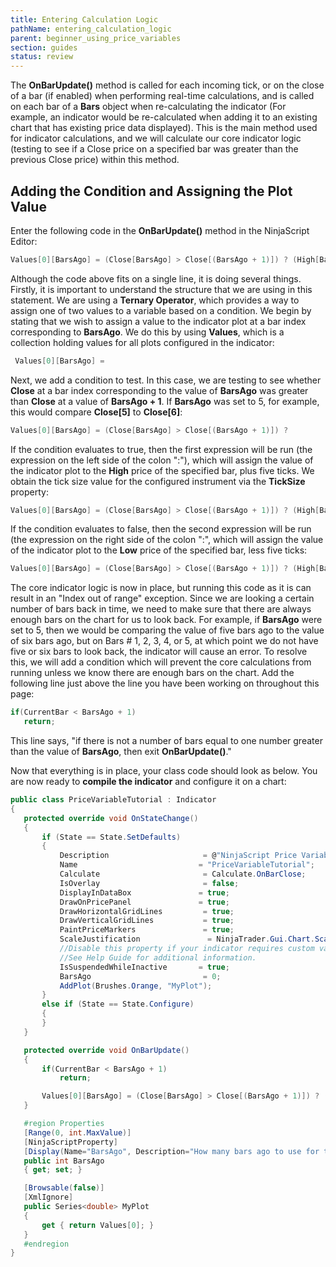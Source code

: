 ```yaml
---
title: Entering Calculation Logic
pathName: entering_calculation_logic
parent: beginner_using_price_variables
section: guides
status: review
---
```


The **OnBarUpdate()** method is called for each incoming tick, or on the close of a bar (if enabled) when performing real-time calculations, and is called on each bar of a **Bars** object when re-calculating the indicator (For example, an indicator would be re-calculated when adding it to an existing chart that has existing price data displayed). This is the main method used for indicator calculations, and we will calculate our core indicator logic (testing to see if a Close price on a specified bar was greater than the previous Close price) within this method.

## Adding the Condition and Assigning the Plot Value

Enter the following code in the **OnBarUpdate()** method in the NinjaScript Editor:

```csharp
Values[0][BarsAgo] = (Close[BarsAgo] > Close[(BarsAgo + 1)]) ? (High[BarsAgo] + (5 *TickSize)) : (Low[BarsAgo] - (5* TickSize))
```

Although the code above fits on a single line, it is doing several things. Firstly, it is important to understand the structure that we are using in this statement. We are using a **Ternary Operator**, which provides a way to assign one of two values to a variable based on a condition. We begin by stating that we wish to assign a value to the indicator plot at a bar index corresponding to **BarsAgo**. We do this by using **Values**, which is a collection holding values for all plots configured in the indicator:

```csharp
 Values[0][BarsAgo] =
```

Next, we add a condition to test. In this case, we are testing to see whether **Close** at a bar index corresponding to the value of **BarsAgo** was greater than **Close** at a value of **BarsAgo + 1**. If **BarsAgo** was set to 5, for example, this would compare **Close[5]** to **Close[6]**:

```csharp
Values[0][BarsAgo] = (Close[BarsAgo] > Close[(BarsAgo + 1)]) ?
```

If the condition evaluates to true, then the first expression will be run (the expression on the left side of the colon ":"), which will assign the value of the indicator plot to the **High** price of the specified bar, plus five ticks. We obtain the tick size value for the configured instrument via the **TickSize** property:

```csharp
Values[0][BarsAgo] = (Close[BarsAgo] > Close[(BarsAgo + 1)]) ? (High[BarsAgo] + (5 * TickSize)) :
```

If the condition evaluates to false, then the second expression will be run (the expression on the right side of the colon ":", which will assign the value of the indicator plot to the **Low** price of the specified bar, less five ticks:

```csharp
Values[0][BarsAgo] = (Close[BarsAgo] > Close[(BarsAgo + 1)]) ? (High[BarsAgo] + (5 *TickSize)) : (Low[BarsAgo] - (5* TickSize))
```

The core indicator logic is now in place, but running this code as it is can result in an "Index out of range" exception. Since we are looking a certain number of bars back in time, we need to make sure that there are always enough bars on the chart for us to look back. For example, if **BarsAgo** were set to 5, then we would be comparing the value of five bars ago to the value of six bars ago, but on Bars # 1, 2, 3, 4, or 5, at which point we do not have five or six bars to look back, the indicator will cause an error. To resolve this, we will add a condition which will prevent the core calculations from running unless we know there are enough bars on the chart. Add the following line just above the line you have been working on throughout this page:

```csharp
if(CurrentBar < BarsAgo + 1)
   return;
```

This line says, "if there is not a number of bars equal to one number greater than the value of **BarsAgo**, then exit **OnBarUpdate()**."

Now that everything is in place, your class code should look as below. You are now ready to **compile the indicator** and configure it on a chart:

```csharp
public class PriceVariableTutorial : Indicator
{
   protected override void OnStateChange()
   {
       if (State == State.SetDefaults)
       {
           Description                     = @"NinjaScript Price Variables Tutorial";
           Name                           = "PriceVariableTutorial";
           Calculate                       = Calculate.OnBarClose;
           IsOverlay                       = false;
           DisplayInDataBox               = true;
           DrawOnPricePanel               = true;
           DrawHorizontalGridLines         = true;
           DrawVerticalGridLines           = true;
           PaintPriceMarkers               = true;
           ScaleJustification               = NinjaTrader.Gui.Chart.ScaleJustification.Right;
           //Disable this property if your indicator requires custom values that cumulate with each new market data event.
           //See Help Guide for additional information.
           IsSuspendedWhileInactive       = true;
           BarsAgo                         = 0;
           AddPlot(Brushes.Orange, "MyPlot");
       }
       else if (State == State.Configure)
       {
       }
   }

   protected override void OnBarUpdate()
   {
       if(CurrentBar < BarsAgo + 1)
           return;

       Values[0][BarsAgo] = (Close[BarsAgo] > Close[(BarsAgo + 1)]) ? (High[BarsAgo] + (5 * TickSize)) : (Low[BarsAgo] - (5 * TickSize));
   }

   #region Properties
   [Range(0, int.MaxValue)]
   [NinjaScriptProperty]
   [Display(Name="BarsAgo", Description="How many bars ago to use for the plot value", Order=1)]
   public int BarsAgo
   { get; set; }

   [Browsable(false)]
   [XmlIgnore]
   public Series<double> MyPlot
   {
       get { return Values[0]; }
   }
   #endregion
}
```
